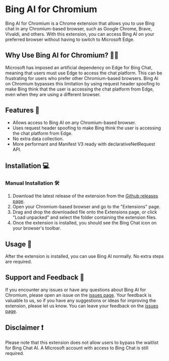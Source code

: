 # Bing AI for Chromium
<!--[![Available on the Chrome Web Store](https://storage.googleapis.com/web-dev-uploads/image/WlD8wC6g8khYWPJUsQceQkhXSlv1/tbyBjqi7Zu733AAKA5n4.png)](https://chrome.google.com/webstore/detail/bing-chat-on-chromium/oankfoonhlnlabhlgoglghmpcjndcobc)-->

Bing AI for Chromium is a Chrome extension that allows you to use Bing chat in any Chromium-based browser, such as Google Chrome, Brave, Vivaldi, and others. With this extension, you can access Bing AI on your preferred browser without having to switch to Microsoft Edge.

## Why Use Bing AI for Chromium? 🤔💡
Microsoft has imposed an artificial dependency on Edge for Bing Chat, meaning that users must use Edge to access the chat platform. This can be frustrating for users who prefer other Chromium-based browsers. Bing AI on Chromium bypasses this limitation by using request header spoofing to make Bing think that the user is accessing the chat platform from Edge, even when they are using a different browser.

## Features 🎉
* Allows access to Bing AI on any Chromium-based browser.
* Uses request header spoofing to make Bing think the user is accessing the chat platform from Edge.
* No extra data collection.
* More performant and Manifest V3 ready with declarativeNetRequest API.


## Installation 💻
### Manual Installation 🛠️
1. Download the latest release of the extension from the [Github releases page](https://github.com/academicgit/BingAI-for-Chromium/releases).
2. Open your Chromium-based browser and go to the "Extensions" page.
3. Drag and drop the downloaded file onto the Extensions page, or click "Load unpacked" and select the folder containing the extension files.
4. Once the extension is installed, you should see the Bing Chat icon on your browser's toolbar.

## Usage 🚀
After the extension is installed, you can use Bing AI normally. No extra steps are required.

## Support and Feedback 🙌
If you encounter any issues or have any questions about Bing AI for Chromium, please open an issue on the [issues page](https://github.com/academicgit/BingAI-for-Chromium/issues). Your feedback is valuable to us, so if you have any suggestions or ideas for improving the extension, please let us know. You can leave your feedback on the [issues page](https://github.com/academicgit/BingAI-for-Chromium/issues).

## Disclaimer ❗
Please note that this extension does not allow users to bypass the waitlist for Bing Chat AI. A Microsoft account with access to Bing Chat is still required.
